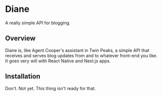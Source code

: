 # Diane
A really simple API for blogging.

## Overview
Diane is, like Agent Cooper's assistant in Twin Peaks, a simple API that receives and serves
blog updates from and to whatever front-end you like.  It goes very will with React Native
and Next.js apps.

## Installation
Don't.  Not yet.  This thing isn't ready for that.
